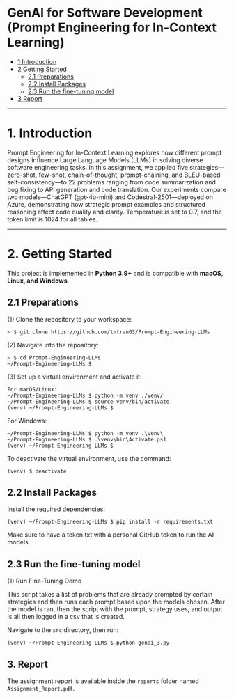 # GenAI for Software Development (Prompt Engineering for In-Context Learning)

* [1 Introduction](#1-introduction)  
* [2 Getting Started](#2-getting-started)  
  * [2.1 Preparations](#21-preparations)  
  * [2.2 Install Packages](#22-install-packages)  
  * [2.3 Run the fine-tuning model](#23-run-the-fine-tuning-model)  
* [3 Report](#3-report)  

---

# **1. Introduction**  
Prompt Engineering for In-Context Learning explores how different prompt designs influence Large Language Models (LLMs) in solving diverse software engineering tasks. In this assignment, we applied five strategies—zero-shot, few-shot, chain-of-thought, prompt-chaining, and BLEU-based self-consistency—to 22 problems ranging from code summarization and bug fixing to API generation and code translation. Our experiments compare two models—ChatGPT (gpt-4o-mini) and Codestral-2501—deployed on Azure, demonstrating how strategic prompt examples and structured reasoning affect code quality and clarity. Temperature is set to 0.7, and the token limit is 1024 for all tables.

---

# **2. Getting Started**  
This project is implemented in **Python 3.9+** and is compatible with **macOS, Linux, and Windows**.  

## **2.1 Preparations**  

(1) Clone the repository to your workspace:  
```shell
~ $ git clone https://github.com/tmtran03/Prompt-Engineering-LLMs
```
(2) Navigate into the repository:
```shell
~ $ cd Prompt-Engineering-LLMs
~/Prompt-Engineering-LLMs $
```
(3) Set up a virtual environment and activate it:
```
For macOS/Linux:
~/Prompt-Engineering-LLMs $ python -m venv ./venv/
~/Prompt-Engineering-LLMs $ source venv/bin/activate
(venv) ~/Prompt-Engineering-LLMs $ 
```

For Windows:
```shell
~/Prompt-Engineering-LLMs $ python -m venv .\venv\
~/Prompt-Engineering-LLMs $ .\venv\bin\Activate.ps1
(venv) ~/Prompt-Engineering-LLMs $
```
To deactivate the virtual environment, use the command:
```shell
(venv) $ deactivate
```

## **2.2 Install Packages**

Install the required dependencies:
```shell
(venv) ~/Prompt-Engineering-LLMs $ pip install -r requirements.txt
```

Make sure to have a token.txt with a personal GitHub token to run the AI models. 

## **2.3 Run the fine-tuning model**

(1) Run Fine-Tuning Demo

This script takes a list of problems that are already prompted by certain strategies and then runs each prompt based upon the models chosen. 
After the model is ran, then the script with the prompt, strategy uses, and output is all then logged in a csv that is created. 

Navigate to the ```src``` directory, then run:
```shell
(venv) ~/Prompt-Engineering-LLMs $ python genai_3.py
```

## 3. Report

The assignment report is available inside the ``reports`` folder named ``Assignment_Report.pdf``.
